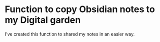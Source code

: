 # Function to copy Obsidian notes to my Digital garden

I've created this function to shared my notes in an easier way.